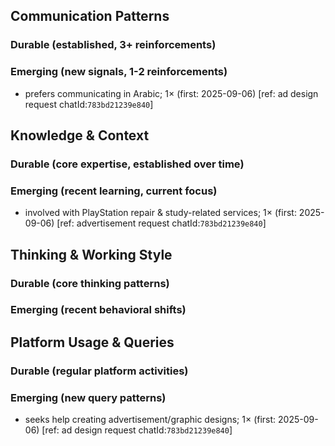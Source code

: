 ## Communication Patterns
### Durable (established, 3+ reinforcements)

### Emerging (new signals, 1-2 reinforcements)
- prefers communicating in Arabic; 1× (first: 2025-09-06) [ref: ad design request chatId:`783bd21239e840`]

## Knowledge & Context
### Durable (core expertise, established over time)

### Emerging (recent learning, current focus)
- involved with PlayStation repair & study-related services; 1× (first: 2025-09-06) [ref: advertisement request chatId:`783bd21239e840`]

## Thinking & Working Style
### Durable (core thinking patterns)

### Emerging (recent behavioral shifts)

## Platform Usage & Queries
### Durable (regular platform activities)

### Emerging (new query patterns)
- seeks help creating advertisement/graphic designs; 1× (first: 2025-09-06) [ref: ad design request chatId:`783bd21239e840`]